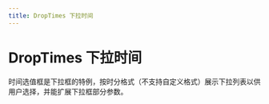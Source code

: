 ```yaml
---
title: DropTimes 下拉时间
---
```


# DropTimes 下拉时间

<div>时间选值框是下拉框的特例，按时分格式（不支持自定义格式）展示下拉列表以供用户选择，并能扩展下拉框部分参数。</div>
